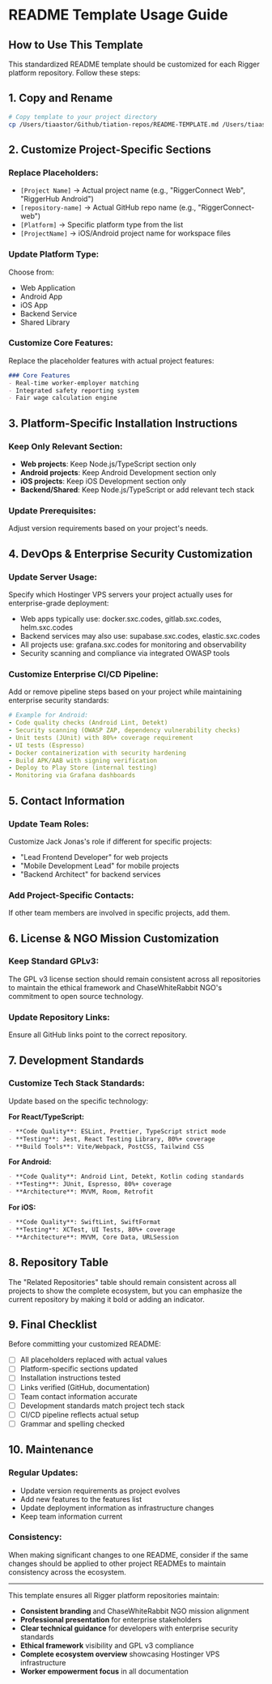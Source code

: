 # README Template Usage Guide

## How to Use This Template

This standardized README template should be customized for each Rigger platform repository. Follow these steps:

## 1. Copy and Rename
```bash
# Copy template to your project directory
cp /Users/tiaastor/Github/tiation-repos/README-TEMPLATE.md /Users/tiaastor/Github/tiation-repos/[your-repo-name]/README.md
```

## 2. Customize Project-Specific Sections

### Replace Placeholders:
- `[Project Name]` → Actual project name (e.g., "RiggerConnect Web", "RiggerHub Android")
- `[repository-name]` → Actual GitHub repo name (e.g., "RiggerConnect-web")
- `[Platform]` → Specific platform type from the list
- `[ProjectName]` → iOS/Android project name for workspace files

### Update Platform Type:
Choose from:
- Web Application
- Android App 
- iOS App
- Backend Service
- Shared Library

### Customize Core Features:
Replace the placeholder features with actual project features:
```markdown
### Core Features
- Real-time worker-employer matching
- Integrated safety reporting system
- Fair wage calculation engine
```

## 3. Platform-Specific Installation Instructions

### Keep Only Relevant Section:
- **Web projects**: Keep Node.js/TypeScript section only
- **Android projects**: Keep Android Development section only  
- **iOS projects**: Keep iOS Development section only
- **Backend/Shared**: Keep Node.js/TypeScript or add relevant tech stack

### Update Prerequisites:
Adjust version requirements based on your project's needs.

## 4. DevOps & Enterprise Security Customization

### Update Server Usage:
Specify which Hostinger VPS servers your project actually uses for enterprise-grade deployment:
- Web apps typically use: docker.sxc.codes, gitlab.sxc.codes, helm.sxc.codes
- Backend services may also use: supabase.sxc.codes, elastic.sxc.codes
- All projects use: grafana.sxc.codes for monitoring and observability
- Security scanning and compliance via integrated OWASP tools

### Customize Enterprise CI/CD Pipeline:
Add or remove pipeline steps based on your project while maintaining enterprise security standards:
```yaml
# Example for Android:
- Code quality checks (Android Lint, Detekt)
- Security scanning (OWASP ZAP, dependency vulnerability checks)
- Unit tests (JUnit) with 80%+ coverage requirement
- UI tests (Espresso)
- Docker containerization with security hardening
- Build APK/AAB with signing verification
- Deploy to Play Store (internal testing)
- Monitoring via Grafana dashboards
```

## 5. Contact Information

### Update Team Roles:
Customize Jack Jonas's role if different for specific projects:
- "Lead Frontend Developer" for web projects
- "Mobile Development Lead" for mobile projects
- "Backend Architect" for backend services

### Add Project-Specific Contacts:
If other team members are involved in specific projects, add them.

## 6. License & NGO Mission Customization

### Keep Standard GPLv3:
The GPL v3 license section should remain consistent across all repositories to maintain the ethical framework and ChaseWhiteRabbit NGO's commitment to open source technology.

### Update Repository Links:
Ensure all GitHub links point to the correct repository.

## 7. Development Standards

### Customize Tech Stack Standards:
Update based on the specific technology:

**For React/TypeScript:**
```markdown
- **Code Quality**: ESLint, Prettier, TypeScript strict mode
- **Testing**: Jest, React Testing Library, 80%+ coverage
- **Build Tools**: Vite/Webpack, PostCSS, Tailwind CSS
```

**For Android:**
```markdown
- **Code Quality**: Android Lint, Detekt, Kotlin coding standards
- **Testing**: JUnit, Espresso, 80%+ coverage
- **Architecture**: MVVM, Room, Retrofit
```

**For iOS:**
```markdown
- **Code Quality**: SwiftLint, SwiftFormat
- **Testing**: XCTest, UI Tests, 80%+ coverage  
- **Architecture**: MVVM, Core Data, URLSession
```

## 8. Repository Table

The "Related Repositories" table should remain consistent across all projects to show the complete ecosystem, but you can emphasize the current repository by making it bold or adding an indicator.

## 9. Final Checklist

Before committing your customized README:

- [ ] All placeholders replaced with actual values
- [ ] Platform-specific sections updated
- [ ] Installation instructions tested
- [ ] Links verified (GitHub, documentation)
- [ ] Team contact information accurate
- [ ] Development standards match project tech stack
- [ ] CI/CD pipeline reflects actual setup
- [ ] Grammar and spelling checked

## 10. Maintenance

### Regular Updates:
- Update version requirements as project evolves
- Add new features to the features list
- Update deployment information as infrastructure changes
- Keep team information current

### Consistency:
When making significant changes to one README, consider if the same changes should be applied to other project READMEs to maintain consistency across the ecosystem.

---

This template ensures all Rigger platform repositories maintain:
- **Consistent branding** and ChaseWhiteRabbit NGO mission alignment
- **Professional presentation** for enterprise stakeholders
- **Clear technical guidance** for developers with enterprise security standards
- **Ethical framework** visibility and GPL v3 compliance
- **Complete ecosystem overview** showcasing Hostinger VPS infrastructure
- **Worker empowerment focus** in all documentation
